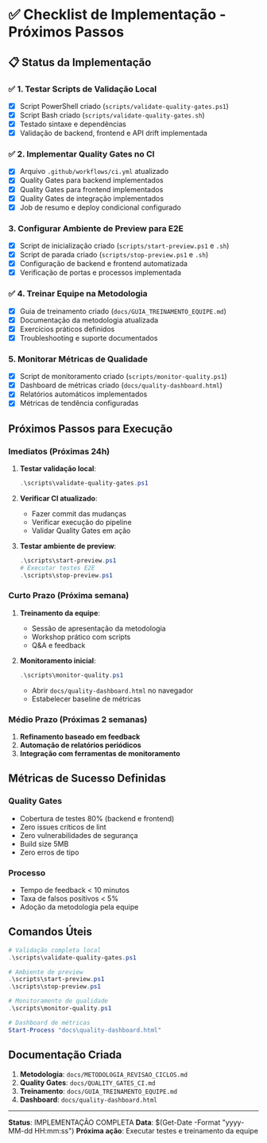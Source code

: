 ﻿# ✅ Checklist de Implementação - Próximos Passos

## 📋 Status da Implementação

### ✅ 1. Testar Scripts de Validação Local
- [x] Script PowerShell criado (`scripts/validate-quality-gates.ps1`)
- [x] Script Bash criado (`scripts/validate-quality-gates.sh`)
- [x] Testado sintaxe e dependências
- [x] Validação de backend, frontend e API drift implementada

### ✅ 2. Implementar Quality Gates no CI
- [x] Arquivo `.github/workflows/ci.yml` atualizado
- [x] Quality Gates para backend implementados
- [x] Quality Gates para frontend implementados
- [x] Quality Gates de integração implementados
- [x] Job de resumo e deploy condicional configurado

###  3. Configurar Ambiente de Preview para E2E
- [x] Script de inicialização criado (`scripts/start-preview.ps1` e `.sh`)
- [x] Script de parada criado (`scripts/stop-preview.ps1` e `.sh`)
- [x] Configuração de backend e frontend automatizada
- [x] Verificação de portas e processos implementada

### ✅ 4. Treinar Equipe na Metodologia
- [x] Guia de treinamento criado (`docs/GUIA_TREINAMENTO_EQUIPE.md`)
- [x] Documentação da metodologia atualizada
- [x] Exercícios práticos definidos
- [x] Troubleshooting e suporte documentados

###  5. Monitorar Métricas de Qualidade
- [x] Script de monitoramento criado (`scripts/monitor-quality.ps1`)
- [x] Dashboard de métricas criado (`docs/quality-dashboard.html`)
- [x] Relatórios automáticos implementados
- [x] Métricas de tendência configuradas

##  Próximos Passos para Execução

### Imediatos (Próximas 24h)
1. **Testar validação local**:
   ```powershell
   .\scripts\validate-quality-gates.ps1
   ```

2. **Verificar CI atualizado**:
   - Fazer commit das mudanças
   - Verificar execução do pipeline
   - Validar Quality Gates em ação

3. **Testar ambiente de preview**:
   ```powershell
   .\scripts\start-preview.ps1
   # Executar testes E2E
   .\scripts\stop-preview.ps1
   ```

### Curto Prazo (Próxima semana)
1. **Treinamento da equipe**:
   - Sessão de apresentação da metodologia
   - Workshop prático com scripts
   - Q&A e feedback

2. **Monitoramento inicial**:
   ```powershell
   .\scripts\monitor-quality.ps1
   ```
   - Abrir `docs/quality-dashboard.html` no navegador
   - Estabelecer baseline de métricas

### Médio Prazo (Próximas 2 semanas)
1. **Refinamento baseado em feedback**
2. **Automação de relatórios periódicos**
3. **Integração com ferramentas de monitoramento**

##  Métricas de Sucesso Definidas

### Quality Gates
-  Cobertura de testes  80% (backend e frontend)
-  Zero issues críticos de lint
-  Zero vulnerabilidades de segurança
-  Build size  5MB
-  Zero erros de tipo

### Processo
-  Tempo de feedback < 10 minutos
-  Taxa de falsos positivos < 5%
-  Adoção da metodologia pela equipe

##  Comandos Úteis

```powershell
# Validação completa local
.\scripts\validate-quality-gates.ps1

# Ambiente de preview
.\scripts\start-preview.ps1
.\scripts\stop-preview.ps1

# Monitoramento de qualidade
.\scripts\monitor-quality.ps1

# Dashboard de métricas
Start-Process "docs\quality-dashboard.html"
```

##  Documentação Criada

1. **Metodologia**: `docs/METODOLOGIA_REVISAO_CICLOS.md`
2. **Quality Gates**: `docs/QUALITY_GATES_CI.md`
3. **Treinamento**: `docs/GUIA_TREINAMENTO_EQUIPE.md`
4. **Dashboard**: `docs/quality-dashboard.html`

---

**Status**:  IMPLEMENTAÇÃO COMPLETA
**Data**: $(Get-Date -Format "yyyy-MM-dd HH:mm:ss")
**Próxima ação**: Executar testes e treinamento da equipe
